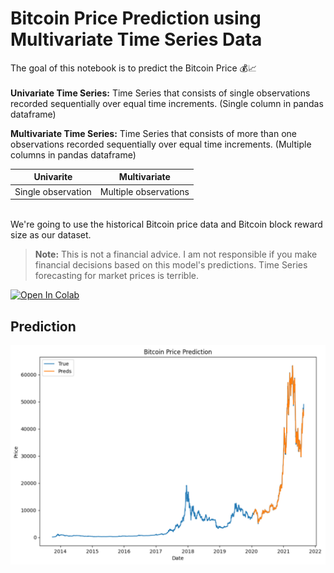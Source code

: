 # Bitcoin Price Prediction using Multivariate Time Series Data

The goal of this notebook is to predict the Bitcoin Price 💰📈
<br><br>
**Univariate Time Series:** Time Series that consists of single observations recorded sequentially over equal time increments. (Single column in pandas dataframe)

**Multivariate Time Series:** Time Series that consists of more than one observations recorded sequentially over equal time increments. (Multiple columns in pandas dataframe)

| Univarite | Multivariate |
| ----- | ----- |
| Single observation | Multiple observations |

<br>
We're going to use the historical Bitcoin price data and Bitcoin block reward size as our dataset.

> **Note:** This is not a financial advice. I am not responsible if you make financial decisions based on this model's predictions. Time Series forecasting for market prices is terrible.

<a href="https://colab.research.google.com/github/RohitGanji/bitcoin-price-prediction/blob/main/Bitcoin_Price_Prediction_using_Multivariate_Time_Series_Data.ipynb" target="_parent"><img src="https://colab.research.google.com/assets/colab-badge.svg" alt="Open In Colab"/></a>

## Prediction
![](prediction.png)
